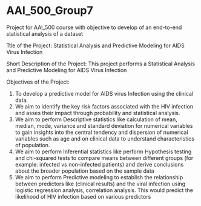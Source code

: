 # AAI_500_Group7
 Project for AAI_500 course with objective to develop of an end-to-end statistical analysis of a dataset

 Ttle of the Project: Statistical Analysis and Predictive Modeling for AIDS Virus Infection

 Short Description of the Project: This project performs a Statistical Analysis and Predictive Modeling for AIDS Virus Infection

 Objectives of the Project: 
1) To develop a predictive model for AIDS virus Infection using the clinical data.
2) We aim to identify the key risk factors associated with the HIV infection and asses their impact
   through probability and statistical analysis. 
3) We aim to perform Descriptive statistics like calculation of mean, median, mode, variance and 
   standard deviation for numerical variables to gain insights into the central tendency and dispersion 
   of numerical variables such as age and on clinical data to understand characteristics of population. 
4) We aim to perform Inferential statistics like perform Hypothesis testing and chi-squared tests
   to compare means between different groups (for example: infected vs non-infected patients)
   and derive conclusions about the broader population based on the sample data
5) We aim to perform Predictive modeling to establish the relationship between predictors 
   like (clinical results) and the viral infection using logistic regression analysis, correlation analysis.
   This would predict the likelihood of HIV infection based on various predictors
